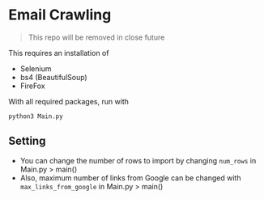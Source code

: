 # Email Crawling

> This repo will be removed in close future

This requires an installation of
* Selenium
* bs4 (BeautifulSoup)
* FireFox

With all required packages, run with
```
python3 Main.py
```

## Setting

* You can change the number of rows to import by changing `num_rows` in Main.py > main()
* Also, maximum number of links from Google can be changed with `max_links_from_google` in Main.py > main()


